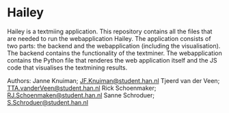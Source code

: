 # Hailey
Hailey is a textmiing application.
This repository contains all the files that are needed to run the webapplication Hailey.
The application consists of two parts: the backend and the webapplication (including the visualisation).
The backend contains the functionality of the textminer.
The webapplication contains the Python file that renderes the web application itself and the JS code that visualises the textmining results.

Authors:
Janne Knuiman; JF.Knuiman@student.han.nl
Tjeerd van der Veen; TTA.vanderVeen@student.han.nl
Rick Schoenmaker; RJ.Schoenmaken@student.han.nl
Sanne Schroduer; S.Schroduer@student.han.nl






